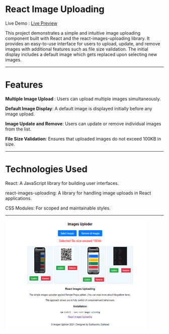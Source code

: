# React Image Uploading

<p>Live Demo : <a href="https://react-images-uploading.onrender.com/" >Live Preview </a></p>

<p>This project demonstrates a simple and intuitive image uploading component built with React and the react-images-uploading library. It provides an easy-to-use interface for users to upload, update, and remove images with additional features such as file size validation. The initial display includes a default image which gets replaced upon selecting new images.</p>

<hr></hr>

# Features
<p> <b> Multiple Image Upload </b>: Users can upload multiple images simultaneously.</p>
<p> <b> Default Image Display</b>: A default image is displayed initially before any image upload.</p>
<p> <b> Image Update and Remove</b>: Users can update or remove individual images from the list.</p>
<p> <b> File Size Validation</b>: Ensures that uploaded images do not exceed 100KB in size.</p>

<hr></hr>

# Technologies Used
<p>React: A JavaScript library for building user interfaces.</p>
<p>react-images-uploading: A library for handling image uploads in React applications.</p>
<p>CSS Modules: For scoped and maintainable styles.</p>


<hr></hr>

<img src="https://github.com/sudhanshu1919/React_images_uploading/blob/main/image_uploder.png" alt="React Image Uploading" width="450" height="350px">
